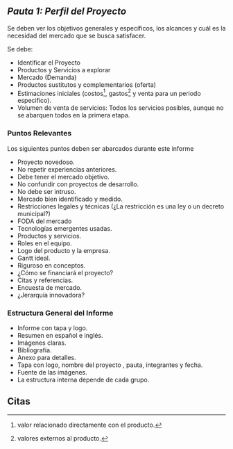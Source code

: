 ## _Pauta 1: Perfil del Proyecto_

Se deben ver los objetivos generales y específicos, los alcances y cuál es la 
necesidad del mercado que se busca satisfacer.

Se debe:

 * Identificar el Proyecto
 * Productos y Servicios a explorar
 * Mercado (Demanda)
 * Productos sustitutos y complementarios (oferta)
 * Estimaciones iniciales (costos[^1], gastos[^2] y venta para un periodo 
   especifico).
 * Volumen de venta de servicios: Todos los servicios posibles, aunque no se 
   abarquen todos en la primera etapa.

[^1]: valor relacionado directamente con el producto.
[^2]: valores externos al producto.

### Puntos Relevantes

Los siguientes puntos deben ser abarcados durante este informe

 * Proyecto novedoso.
 * No repetir experiencias anteriores.
 * Debe tener el mercado objetivo.
 * No confundir con proyectos de desarrollo.
 * No debe ser intruso.
 * Mercado bien identificado y medido.
 * Restricciones legales y técnicas (¿La restricción es una ley o un decreto 
   municipal?)
 * FODA del mercado
 * Tecnologías emergentes usadas.
 * Productos y servicios.
 * Roles en el equipo.
 * Logo del producto y la empresa.
 * Gantt ideal.
 * Riguroso en conceptos.
 * ¿Cómo se financiará el proyecto?
 * Citas y referencias.
 * Encuesta de mercado.
 * ¿Jerarquía innovadora?

### Estructura General del Informe

 * Informe con tapa y logo.
 * Resumen en español e inglés.
 * Imágenes claras.
 * Bibliografía.
 * Anexo para detalles.
 * Tapa con logo, nombre del proyecto , pauta, integrantes y fecha.
 * Fuente de las imágenes.
 * La estructura interna depende de cada grupo.

## Citas
